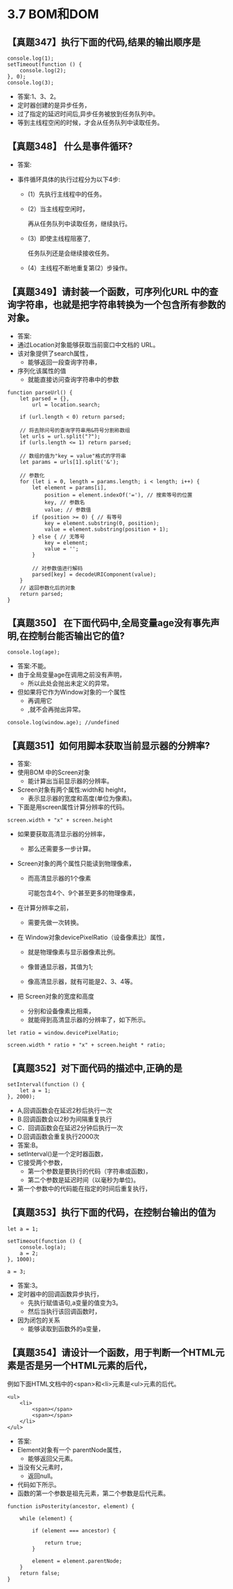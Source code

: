 # 3.7 BOM和DOM

## 【真题347】执行下面的代码,结果的输出顺序是

```
console.log(1);
setTimeout(function () {
    console.log(2);
}, 0);
console.log(3);
```

- 答案:1、3、2。
- 定时器创建的是异步任务，
- 过了指定的延迟时间后,异步任务被放到任务队列中。
- 等到主线程空闲的时候，才会从任务队列中读取任务。

## 【真题348】 什么是事件循环?

- 答案:

- 事件循环具体的执行过程分为以下4步:

  - (1）先执行主线程中的任务。

  - (2）当主线程空闲时，

    再从任务队列中读取任务，继续执行。

  - (3）即使主线程阻塞了,

    任务队列还是会继续接收任务。

  - (4）主线程不断地重复第(2）步操作。

## 【真题349】请封装一个函数，可序列化URL 中的查询字符串，也就是把字符串转换为一个包含所有参数的对象。

- 答案:
- 通过Location对象能够获取当前窗口中文档的 URL。
- 该对象提供了search属性，
  - 能够返回一段查询字符串，
- 序列化该属性的值
  - 就能直接访问查询字符串中的参数

```
function parseUrl() {
    let parsed = {},
        url = location.search;
        
    if (url.length < 0) return parsed;
    
    // 将去除问号的查询字符串用&符号分割称数组
    let urls = url.split("?");
    if (urls.length <= 1) return parsed;
    
    // 数组的值为"key = value"格式的字符串
    let params = urls[1].split('&');
    
    // 参数化
    for (let i = 0, length = params.length; i < length; i++) {
        let element = params[i],
            position = element.indexOf('='), // 搜索等号的位置
            key, // 参数名
            value; // 参数值
        if (position >= 0) { // 有等号
            key = element.substring(0, position);
            value = element.substring(position + 1);
        } else { // 无等号
            key = element;
            value = '';
        }
        
        // 对参数值进行解码
        parsed[key] = decodeURIComponent(value);
    }
    // 返回参数化后的对象
    return parsed;
}
```

## 【真题350】 在下面代码中,全局变量age没有事先声明,在控制台能否输出它的值?

```
console.log(age);
```

- 答案:不能。
- 由于全局变量age在调用之前没有声明，
  - 所以此处会抛出未定义的异常。
- 但如果将它作为Window对象的一个属性
  - 再调用它
  - ,就不会再抛出异常。

```
console.log(window.age); //undefined
```

## 【真题351】如何用脚本获取当前显示器的分辨率?

- 答案:
- 使用BOM 中的Screen对象
  - 能计算出当前显示器的分辨率。
- Screen对象有两个属性:width和 height，
  - 表示显示器的宽度和高度(单位为像素)。
- 下面是用screen属性计算分辨率的代码。

```
screen.width + "x" + screen.height
```

- 如果要获取高清显示器的分辨率，

  - 那么还需要多一步计算。

- Screen对象的两个属性只能读到物理像素，

  - 而高清显示器的1个像素

    可能包含4个、9个甚至更多的物理像素，

- 在计算分辨率之前，

  - 需要先做一次转换。

- 在 Window对象devicePixelRatio（设备像素比）属性，

  - 就是物理像素与显示器像素比例。

  - 像普通显示器，其值为1;
  - 像高清显示器，就有可能是2、3、4等。

- 把 Screen对象的宽度和高度

  - 分别和设备像素比相乘，
  - 就能得到高清显示器的分辨率了，如下所示。

```
let ratio = window.devicePixelRatio;

screen.width * ratio + "x" + screen.height * ratio;
```

## 【真题352】对下面代码的描述中,正确的是

```
setInterval(function () {
    let a = 1;
}, 2000);
```

- A,回调函数会在延迟2秒后执行一次
- B.回调函数会以2秒为间隔重复执行
- C．回调函数会在延迟2分钟后执行一次
- D.回调函数会重复执行2000次
- 答案:B。
- setInterval()是一个定时器函数，
- 它接受两个参数，
  - 第一个参数是要执行的代码（字符串或函数)，
  - 第二个参数是延迟时间（以毫秒为单位)。
- 第一个参数中的代码能在指定的时间后重复执行，

## 【真题353】执行下面的代码，在控制台输出的值为

```
let a = 1;

setTimeout(function () {
    console.log(a);
    a = 2;
}, 1000);

a = 3;
```

- 答案:3。
- 定时器中的回调函数异步执行，
  - 先执行赋值语句,a变量的值变为3。
  - 然后当执行该回调函数时，
- 因为闭包的关系
  - 能够读取到函数外的a变量，

## 【真题354】请设计一个函数，用于判断一个HTML元素是否是另一个HTML元素的后代，

例如下面HTML文档中的\<span>和\<li>元素是\<ul>元素的后代。

```
<ul>
    <li>
        <span></span>
        <span></span>
    </li>
</ul>
```

- 答案: 
- Element对象有一个 parentNode属性，
  - 能够返回父元素。
- 当没有父元素时，
  - 返回null。
- 代码如下所示。
- 函数的第一个参数是祖先元素，第二个参数是后代元素。

```
function isPosterity(ancestor, element) {

    while (element) {
    
        if (element === ancestor) {
        
            return true;
        }
        
        element = element.parentNode;
    }
    return false;
}
```

